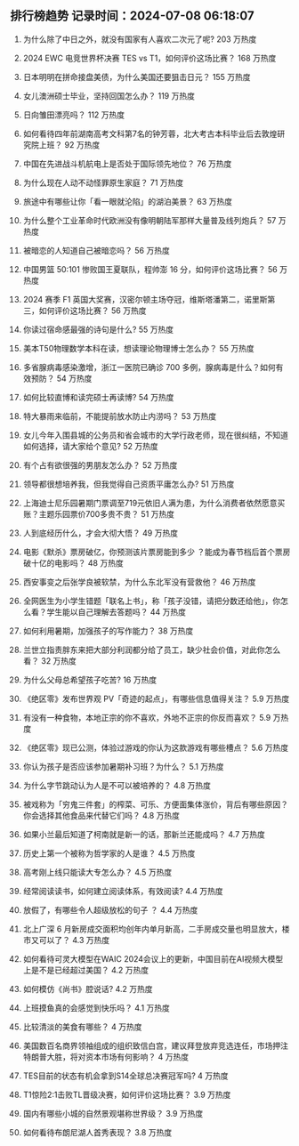 
## 排行榜趋势 记录时间：2024-07-08 06:18:07
  
  1. 为什么除了中日之外，就没有国家有人喜欢二次元了呢? 203 万热度
    
  2. 2024 EWC 电竞世界杯决赛 TES vs T1，如何评价这场比赛？ 168 万热度
    
  3. 日本明明在拼命接盘美债，为什么美国还要狙击日元？ 155 万热度
    
  4. 女儿澳洲硕士毕业，坚持回国怎么办？ 119 万热度
    
  5. 日向雏田漂亮吗？ 112 万热度
    
  6. 如何看待四年前湖南高考文科第7名的钟芳蓉，北大考古本科毕业后去敦煌研究院上班？ 92 万热度
    
  7. 中国在先进战斗机航电上是否处于国际领先地位？ 76 万热度
    
  8. 为什么现在人动不动怪罪原生家庭？ 71 万热度
    
  9. 旅途中有哪些让你「看一眼就沦陷」的湖泊美景？ 63 万热度
    
  10. 为什么整个工业革命时代欧洲没有像明朝陆军那样大量普及线列炮兵？ 57 万热度
    
  11. 被暗恋的人知道自己被暗恋吗？ 56 万热度
    
  12. 中国男篮 50:101 惨败国王夏联队，程帅澎 16 分，如何评价这场比赛？ 56 万热度
    
  13. 2024 赛季 F1 英国大奖赛，汉密尔顿主场夺冠，维斯塔潘第二，诺里斯第三，如何评价这场比赛？ 56 万热度
    
  14. 你读过宿命感最强的诗句是什么? 55 万热度
    
  15. 美本T50物理数学本科在读，想读理论物理博士怎么办？ 55 万热度
    
  16. 多省腺病毒感染激增，浙江一医院已确诊 700 多例，腺病毒是什么？如何有效预防？ 54 万热度
    
  17. 如何比较直博和读完硕士再读博? 54 万热度
    
  18. 特大暴雨来临前，不能提前放水防止内涝吗？ 53 万热度
    
  19. 女儿今年入围县城的公务员和省会城市的大学行政老师，现在很纠结，不知道如何选择，请大家给个意见? 52 万热度
    
  20. 有个占有欲很强的男朋友怎么办？ 52 万热度
    
  21. 领导都很想培养我，但我觉得自己资质平庸怎么办? 51 万热度
    
  22. 上海迪士尼乐园暑期门票调至719元依旧人满为患，为什么消费者依然愿意买账？主题乐园票价700多贵不贵？ 51 万热度
    
  23. 人到底经历什么，才会大彻大悟？ 49 万热度
    
  24. 电影《默杀》票房破亿，你预测该片票房能到多少 ？能成为春节档后首个票房破十亿的电影吗？ 48 万热度
    
  25. 西安事变之后张学良被软禁，为什么东北军没有营救他？ 46 万热度
    
  26. 全网医生为小学生错题「联名上书」，称「孩子没错，请把分数还给他」，你怎么看？学生能以自己理解去答题吗？ 44 万热度
    
  27. 如何利用暑期，加强孩子的写作能力？ 38 万热度
    
  28. 兰世立指责胖东来把大部分利润都分给了员工，缺少社会价值，对此你怎么看？ 32 万热度
    
  29. 为什么父母总希望孩子吃苦? 16 万热度
    
  30. 《绝区零》发布世界观 PV「奇迹的起点」，有哪些信息值得关注？ 5.9 万热度
    
  31. 有没有一种食物，本地正宗的你不喜欢，外地不正宗的你反而喜欢？ 5.9 万热度
    
  32. 《绝区零》现已公测，体验过游戏的你认为这款游戏有哪些槽点？ 5.6 万热度
    
  33. 你认为孩子是否应该参加暑期补习班？为什么？ 5.1 万热度
    
  34. 为什么字节跳动认为人是不可以被培养的？ 4.8 万热度
    
  35. 被戏称为「穷鬼三件套」的榨菜、可乐、方便面集体涨价，背后有哪些原因？你会选择其他食品来代替它们吗？ 4.8 万热度
    
  36. 如果小兰最后知道了柯南就是新一的话，那新兰还能成吗？ 4.7 万热度
    
  37. 历史上第一个被称为哲学家的人是谁？ 4.5 万热度
    
  38. 高考刚上线只能读大专怎么办？ 4.5 万热度
    
  39. 经常阅读读书，如何建立阅读体系，有效阅读? 4.4 万热度
    
  40. 放假了，有哪些令人超级放松的句子 ？ 4.4 万热度
    
  41. 北上广深 6 月新房成交面积均创年内单月新高，二手房成交量也明显放大，楼市又可以了？ 4.3 万热度
    
  42. 如何看待可灵大模型在WAIC 2024会议上的更新，中国目前在AI视频大模型上是不是已经超过美国？ 4.2 万热度
    
  43. 如何模仿《尚书》腔说话? 4.2 万热度
    
  44. 上班摸鱼真的会感觉到快乐吗？ 4.1 万热度
    
  45. 比较清淡的美食有哪些？ 4 万热度
    
  46. 美国数百名商界领袖组成的组织致信白宫，建议拜登放弃竞选连任，市场押注特朗普大胜，将对资本市场有何影响？ 4 万热度
    
  47. TES目前的状态有机会拿到S14全球总决赛冠军吗? 4 万热度
    
  48. T1惊险2:1击败TL晋级决赛，如何评价这场比赛？ 3.9 万热度
    
  49. 国内有哪些小城的自然景观堪称世界级？ 3.9 万热度
    
  50. 如何看待布朗尼湖人首秀表现？ 3.8 万热度
    